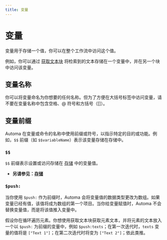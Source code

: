 ```yaml
---
title: 变量
---
```


# 变量

变量用于存储一个值，你可以在整个工作流中访问这个值。

例如，你可以通过 [获取文本块](../blocks/get-text.md) 将检索到的文本存储在一个变量中，并在另一个块中访问该变量。

## 变量名称

你可以将变量命名为你想要的任何名称。但为了方便在大括号标签中访问变量，请不要在变量名称中包含空格、@ 符号和方括号（[]）。

## 变量前缀

Automa 在变量或命令的名称中使用前缀或符号，以指示特定的目的或功能。例如，`$$` 前缀（如 `$$variableName`）表示该变量存储在存储中。

### `$$`
`$$` 前缀表示设置或访问存储在 [存储](../reference/storage.md) 中的变量值。

- **另请参见：[存储](../reference/storage.md)**

### `$push:`
当你使用 `$push:` 作为前缀时，Automa 会将变量值的数据类型更改为数组。如果变量已经有值，该值将成为数组的第一个项目。当你给变量赋值时，Automa 不会替换变量值，而是将该值推入变量中。

假设你在循环遍历元素。你想使用获取文本块获取元素文本，并将元素的文本放入一个以 `$push:` 为前缀的变量中，例如 `$push:texts`；在第一次迭代时，`texts` 变量的值将是 `["Text 1"]`；在第二次迭代时将变为 `["Text 2"]`；依此类推。